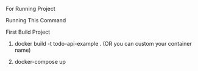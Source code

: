 For Running Project

Running This Command

First Build Project
1. docker build -t todo-api-example .
(OR you can custom your container name)

2. docker-compose up


